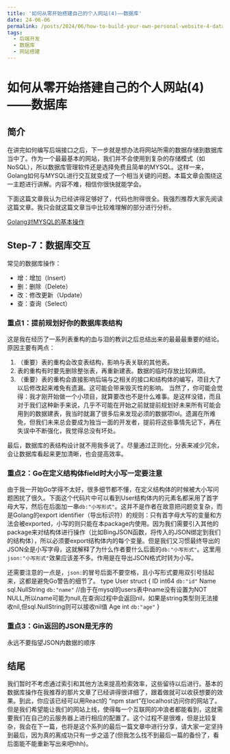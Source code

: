 ```yaml
---
title: '如何从零开始搭建自己的个人网站(4)——数据库'
date: 24-06-06
permalink: /posts/2024/06/how-to-build-your-own-personal-website-4-database/
tags:
  - 后端开发
  - 数据库
  - 网站搭建
---
```


# 如何从零开始搭建自己的个人网站(4)——数据库

## 简介

在讲完如何编写后端接口之后，下一步就是想办法将网站所需的数据存储到数据库当中了。作为一个最最基本的网站，我们并不会使用到复杂的存储模式（如NoSQL），所以数据库管理软件还是选择免费且简单的MYSQL。这样一来，Golang如何与MYSQL进行交互就变成了一个相当关键的问题。本篇文章会围绕这一主题进行讲解。内容不难，相信你很快就能学会。

下面这篇文章我认为已经讲得足够好了，代码也附得很全。我强烈推荐大家先阅读这篇文章。我只会就这篇文章当中比较难理解的部分进行分析。

[Golang对MYSQL的基本操作](https://studygolang.com/articles/13655)

## Step-7：数据库交互

常见的数据库操作：
- 增：增加（Insert）
- 删：删除（Delete）
- 改：修改更新（Update）
- 查：查询（Select）

### 重点1：提前规划好你的数据库表结构

这是我在经历了一系列表重构的血与泪的教训之后总结出来的最最最重要的结论。原因主要有两点：
1. （重要）表的重构会改变表结构，影响与表关联的其他表。
2. 表的重构有时要先删除整张表，再重新建表。数据的临时存放比较麻烦。
3. （重要）表的重构会直接影响后端与之相关的接口和结构体的编写，项目大了以后修改起来难免有遗漏。这可能会带来毁灭性的影响。
当然了，你可能会觉得：我才刚开始做一个小项目，就算要改也不是什么难事。是这样没错，而且对于我们这种新手来说，几乎不可能在开始之前就提前规划好未来所有可能会用到的数据建表，我当时就漏了很多后来发现必须的数据项lol。遗漏在所难免，但我们未来总会要成为独当一面的开发者，提前将这些事情先记下，再在失误中不断强化，我觉得总没有坏处。

最后，数据库的表结构设计就不用我多说了。尽量通过正则化，分表来减少冗余，会让数据库看起来更加清晰，也会提高效率。

### 重点2：Go在定义结构体field时大小写一定要注意

由于我一开始Go学得不太好，很多细节都不懂，在定义结构体的时候被大小写问题困扰了很久。下面这个代码片中可以看到User结构体内的元素名都采用了首字母大写，然后在后面加一串`db:"小写形式"`。这并不是作者在故意把问题变复杂，而是Golang的export identifier（导出标识符）的规则：只有首字母大写的变量和方法会被exported，小写的则只能在本package内使用。因为我们需要引入其他的package来对结构体进行操作（比如BingJSON函数，将传入的JSON绑定到我们的结构体），所以必须要export结构体内的每个变量。但是我们又习惯最终导出的JSON全是小写字母，这就解释了为什么作者要什么后面的`db:"小写形式"`。这里用`json:"小写形式"`效果应该差不多。作用是在导出JSON格式时转为小写。

还需要注意的一点是，`json:`的冒号后面不要空格，且小写形式要用双引号括起来，这都是避免Go警告的细节了。
type User struct {
    ID int64 `db:"id"`
    Name sql.NullString  `db:"name"`  //由于在mysql的users表中name没有设置为NOT NULL,所以name可能为null,在查询过程中会返回nil，如果是string类型则无法接收nil,但sql.NullString则可以接收nil值
    Age int `db:"age"`
}

### 重点3：Gin返回的JSON是无序的

永远不要指望JSON内数据的顺序

## 结尾

我们暂时不考虑通过索引和其他方法来提高检索效率，这些留待以后进行。基本的数据库操作在我推荐的那片文章了已经讲得很详细了，跟着做就可以收获想要的效果。到此，你应该已经可以用React的 “npm start”在localhost访问你的网站了。但是我们希望能让我们的网站上线，使得每一个互联网的冲浪者都能看到，这就需要我们在自己的云服务器上进行相应的配置了。这个过程不是很难，但是比较复杂，我会在下一篇，也将是这个系列的最后一篇文章中进行分享，请大家一定坚持到最后，因为真的离成功只有一步之遥了(但我怎么找不到最后一篇的备份了，看后面能不能重新写出来吧hhh)。
